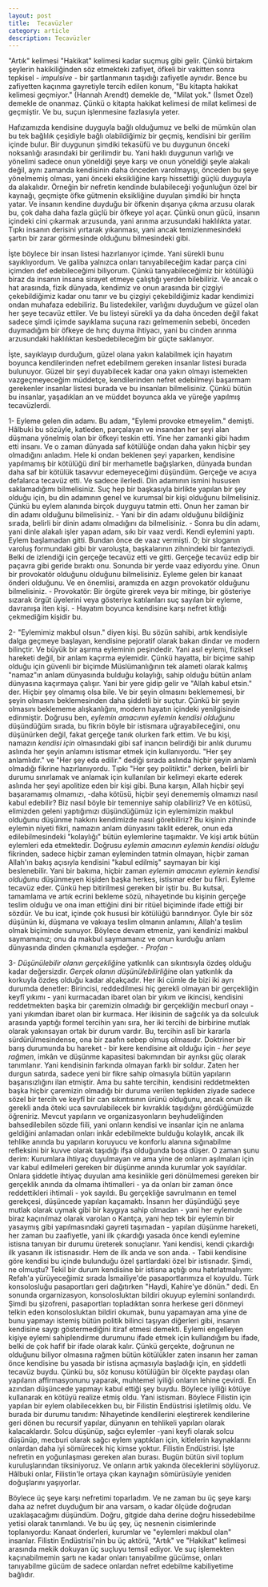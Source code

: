 ```yaml
---
layout: post
title:  Tecavüzler
category: article 
description: Tecavüzler
---
```


"Artık" kelimesi "Hakikat" kelimesi kadar suçmuş gibi gelir. Çünkü birtakım şeylerin hakikiliğinden söz etmekteki zafiyet, öfkeli bir vakitten sonra tepkisel - *impulsive* - bir şartlanmanın taşıdığı zafiyetle aynıdır. Bence bu zafiyetten kaçınma gayretiyle tercih edilen konum, "Bu kitapta hakikat kelimesi geçmiyor." (Hannah Arendt) demekle de, "Milat yok." (İsmet Özel) demekle de onanmaz. Çünkü o kitapta hakikat kelimesi de milat kelimesi de geçmiştir. Ve bu, suçun işlenmesine fazlasıyla yeter.

Hafızamızda kendisine duyguyla bağlı olduğumuz ve belki de mümkün olan bu tek bağlılık çeşidiyle bağlı olabildiğimiz bir geçmiş, kendisini bir gerilim içinde bulur. Bir duygunun şimdiki tekasüfü ve bu duygunun önceki noksanlığı arasındaki bir gerilimdir bu. Yani haklı duygunun varlığı ve yönelimi sadece onun yöneldiği şeye karşı ve onun yöneldiği şeyle alakalı değil, aynı zamanda kendisinin daha önceden varolmayışı, önceden bu şeye yönelmemiş olması, yani önceki eksikliğine karşı hissettiği güçlü duyguyla da alakalıdır. Örneğin bir nefretin kendinde bulabileceği yoğunluğun özel bir kaynağı, geçmişte öfke gütmenin eksikliğine duyulan şimdiki bir hınçta yatar. Ve insanın kendine duyduğu bir öfkenin dışarıya çıkma arzusu olarak bu, çok daha daha fazla güçlü bir öfkeye yol açar. Çünkü onun gücü, insanın içindeki cini çıkarmak arzusunda, yani arınma arzusundaki haklılıkta yatar. Tıpkı insanın derisini yırtarak yıkanması, yani ancak temizlenmesindeki şartın bir zarar görmesinde olduğunu bilmesindeki gibi.

İşte böylece bir insan listesi hazırlanıyor içimde. Yani sürekli bunu sayıklıyordum. Ve galiba yalnızca onları tanıyabileceğim kadar parça cini içimden def edebileceğimi biliyorum. Çünkü tanıyabileceğimiz bir kötülüğü biraz da insanın insana sirayet etmeye çalıştığı yerden bilebiliriz. Ve ancak o hat arasında, fizik dünyada, kendimiz ve onun arasında bir çizgiyi çekebildiğimiz kadar onu tanır ve bu çizgiyi çekebildiğimiz kadar kendimizi ondan muhafaza edebiliriz.  Bu listedekiler, varlığını duyduğum ve güzel olan her şeye tecavüz ettiler. Ve bu listeyi sürekli ya da daha önceden değil fakat sadece şimdi içimde sayıklama suçuna razı gelmemenin sebebi, önceden duymadığım bir öfkeye de hınç duyma ihtiyacı, yani bu cinden arınma arzusundaki haklılıktan kesbedebileceğim bir güçte saklanıyor.

İşte, sayıklayıp durduğum, güzel olana yakın kalabilmek için hayatım boyunca kendilerinden nefret edebilmem gereken insanlar listesi burada bulunuyor. Güzel bir şeyi duyabilecek kadar ona yakın olmayı istemekten vazgeçmeyeceğim müddetçe, kendilerinden nefret edebilmeyi başarmam gerekenler insanlar listesi burada ve bu insanları bilmelisiniz. Çünkü bütün bu insanlar, yaşadıkları an ve müddet boyunca akla ve yüreğe yapılmış tecavüzlerdi.



1- Eyleme gelen din adamı. Bu adam, "Eylemi provoke etmeyelim." demişti. Hâlbuki bu sözüyle, katleden, parçalayan ve insandan her şeyi alan düşmana yönelmiş olan bir öfkeyi teskin etti. Yine her zamanki gibi hadım etti insanı. Ve o zaman dünyada saf kötülüğe ondan daha yakın hiçbir şey olmadığını anladım.  Hele ki ondan beklenen şeyi yaparken, kendisine yapılmamış bir kötülüğü dinî bir merhametle bağışlarken, dünyada bundan daha saf bir kötülük tasavvur edemeyeceğimi düşündüm. Gerçeğe ve acıya defalarca tecavüz etti. Ve sadece ilerledi. Din adamının ismini hususen saklamadığımı bilmelisiniz. Suç hep bir başkasıyla birlikte yapılan bir şey olduğu için, bu din adamının genel ve kurumsal bir kişi olduğunu bilmelisiniz. Çünkü bu eylem alanında birçok duyguyu tatmin etti. Onun her zaman bir din adamı olduğunu bilmelisiniz. - Yani bir din adamı olduğunu bildiğiniz sırada, belirli bir dinin adamı olmadığını da bilmelisiniz. - Sonra bu din adamı, yani dinle alakalı işler yapan adam, sıkı bir vaaz verdi. Kendi eylemini yaptı. Eylem başlamadan gitti. Bundan önce de vaaz vermişti. O; bir sloganın varoluş formundaki gibi bir varoluşta, başkalarının zihnindeki bir fanteziydi. Belki de izlendiği için gerçeğe tecavüz etti ve gitti. Gerçeğe tecavüz edip bir paçavra gibi geride bıraktı onu. Sonunda bir yerde vaaz ediyordu yine. Onun bir provokatör olduğunu olduğunu bilmelisiniz. Eyleme gelen bir kanaat önderi olduğunu. Ve en önemlisi, aramızda en azgın provokatör olduğunu bilmelisiniz. - Provokatör: Bir örgüte girerek veya bir mitinge, bir gösteriye sızarak örgüt üyelerini veya gösteriye katılanları suç sayılan bir eyleme, davranışa iten kişi. - Hayatım boyunca kendisine karşı nefret kıtlığı çekmediğim kişidir bu. 

2- "Eylemimiz makbul olsun." diyen kişi. Bu sözün sahibi, artık kendisiyle dalga geçmeye başlayan, kendisine pejoratif olarak bakan dindar ve modern bilinçtir. Ve büyük bir aşırma eyleminin peşindedir. Yani asıl eylemi, fiziksel hareketi değil, bir anlam kaçırma eylemidir. Çünkü hayatta, bir biçime sahip olduğu için güvenli bir biçimde Müslümanlığının tek alameti olarak kalmış "namaz"ın anlam dünyasında bulduğu kolaylığı, sahip olduğu bütün anlam dünyasına kaçırmaya çalışır. Yani bir yere gidip gelir ve "Allah kabul etsin." der. Hiçbir şey olmamış olsa bile. Ve bir şeyin olmasını beklememesi, bir şeyin olmasını beklemesinden daha şiddetli bir suçtur. Çünkü bir şeyin olmasını beklememe alışkanlığını, modern hayatın içindeki yenilgisinde edinmiştir. Doğrusu ben, *eylemin amacının eylemin kendisi olduğunu* düşündüğüm sırada, bu fikrin böyle bir istismara uğrayabileceğini, onu düşünürken değil, fakat gerçeğe tanık olurken fark ettim. Ve bu kişi, namazın *kendisi için* olmasındaki gibi saf inancın belirdiği bir anlık durumu aslında her şeyin anlamını istismar etmek için kullanıyordu. "Her şey anlamlıdır." ve "Her şey eda edilir." dediği sırada aslında hiçbir şeyin anlamlı olmadığı fikrine hazırlanıyordu. Tıpkı "Her şey politiktir." derken, belirli bir durumu sınırlamak ve anlamak için kullanılan bir kelimeyi ekarte ederek aslında her şeyi apolitize eden bir kişi gibi. Buna karşın, Allah hiçbir şeyi başaramamış olmamızı, -daha kötüsü, hiçbir şeyi denememiş olmamızı nasıl kabul edebilir? Biz nasıl böyle bir temenniye sahip olabiliriz? Ve en kötüsü, elimizden geleni yaptığımızı düşündüğümüz için eylemimizin makbul olduğunu düşünme hakkını kendimizde nasıl görebiliriz? Bu kişinin zihninde eylemin niyeti fikri, namazın anlam dünyasını taklit ederek, onun eda edilebilmesindeki "kolaylığı" bütün eylemlerine taşımaktır. Ve kişi artık bütün eylemleri eda etmektedir. Doğrusu *eylemin amacının eylemin kendisi olduğu* fikrinden, sadece hiçbir zaman eyleminden tatmin olmayan, hiçbir zaman Allah'ın bakış açısıyla kendisini "kabul edilmiş" saymayan bir kişi beslenebilir. Yani bir bakıma, hiçbir zaman *eylemin amacının eylemin kendisi olduğu*nu düşünmeyen kişiden başka herkes, istismar eder bu fikri. Eyleme tecavüz eder. Çünkü hep bitirilmesi gereken bir iştir bu. Bu kutsal, tamamlama ve artık ecrini bekleme sözü, nihayetinde bu kişinin gerçeğe teslim olduğu ve ona iman ettiğini dini bir ritüel biçiminde ifade ettiği bir sözdür. Ve bu icat, içinde çok hususi bir kötülüğü barındırıyor. Öyle bir söz düşünün ki, düşmana ve vakıaya teslim olmanın anlamını, Allah'a teslim olmak biçiminde sunuyor. Böylece devam etmeniz, yani kendinizi makbul saymamanız; onu da makbul saymamanız ve onun kurduğu anlam dünyasında dinden çıkmanızla eşdeğer. - *Profan* -

3- *Düşünülebilir olanın gerçekliği*ne yatkınlık can sıkıntısıyla özdeş olduğu kadar değersizdir. *Gerçek olanın düşünülebilirliği*ne olan yatkınlık da korkuyla özdeş olduğu kadar alçakçadır. Her iki cümle de bizi iki ayrı durumda denetler: Birincisi, reddedilmesi hiç gerekli olmayan bir gerçekliğin keyfî yıkımı - yani kurmacadan ibaret olan bir yıkım ve ikincisi, kendisini reddetmekten başka bir çaremizin olmadığı bir gerçekliğin mecburî onayı - yani yıkımdan ibaret olan bir kurmaca. Her ikisinin de sağcılık ya da solculuk arasında yaptığı formel tercihin yanı sıra, her iki tercihi de birbirine mutlak olarak yakınsayan ortak bir durum vardır. Bu, tercihin aslî bir kararla sürdürülmesindense, ona bir zaafın sebep olmuş olmasıdır. Doktriner bir barış durumunda bu hareket - bir kere kendisine ait olduğu için - *her şeye rağmen*, imkân ve düşünme kapasitesi bakımından bir ayrıksı güç olarak tanımlanır. Yani kendisinin farkında olmayan farklı bir soldur. Zaten her durgun satırda, sadece yeni bir fikre sahip olmasıyla bütün yapıların başarısızlığını ilan etmiştir. Ama bu sahte tercihin, kendisini reddetmekten başka hiçbir çaremizin olmadığı bir duruma verilen tepkiden ziyade sadece sözel bir tercih ve keyfî bir can sıkıntısının ürünü olduğunu, ancak onun ilk gerekli anda öteki uca savrulabilecek bir kıvraklık taşıdığını gördüğümüzde öğreniriz. Mevcut yapıların ve organizasyonların beyhudeliğinden bahsedilebilen sözde fiili,  yani onların kendisi ve insanlar için ne anlama geldiğini anlamadan onları inkâr edebilmekte bulduğu kolaylık, ancak ilk tehlike anında bu yapıların koruyucu ve konforlu alanına sığınabilme refleksini bir kuvve olarak taşıdığı ifşa olduğunda boşa düşer. O zaman şunu derim: Kurumlara ihtiyaç duyulmayan ve ama yine de onların aşılmaları için var kabul edilmeleri gereken bir düşünme anında kurumlar yok sayıldılar. Onlara şiddetle ihtiyaç duyulan ama kesinlikle geri dönülmemesi gereken bir gerçeklik anında da olmama ihtimalleri - ya da onları bir zaman önce reddettikleri ihtimali - yok sayıldı. Bu gerçekliğe savrulmanın en temel gerekçesi, düşüncede yapılan kaçamaktı. İnsanın her düşündüğü şeye mutlak olarak uymak gibi bir kaygıya sahip olmadan - yani her eylemde biraz kaçınılmaz olarak varolan o Kantça, yani hep tek bir eylemin bir yasaymış gibi yapılmasındaki gayreti taşımadan - yapılan düşünme hareketi, her zaman bu zaafiyetle, yani ilk çıkardığı yasada önce kendi eylemine istisna tanıyan bir durumu üreterek sonuçlanır. Yani kendisi, kendi çıkardığı ilk yasanın ilk istisnasıdır. Hem de ilk anda ve son anda. - Tabii kendisine göre kendisi bu içinde bulunduğu özel şartlardaki özel bir istisnadır. Şimdi, ne olmuştu? Tekil bir durum kendisine bir istisna açtığı onu hatırlatmalıyım: Refah'a yürüyeceğimiz sırada İsmailiye'de pasaportlarımıza el koyuldu.  Türk konsolosluğu pasaportları geri dağıtırken "Haydi, Kahire'ye dönün." dedi. En sonunda orgarnizasyon, konsolosluktan bildiri okuyup eylemini sonlandırdı. Şimdi bu şizofreni, pasaportları topladıktan sonra herkese geri dönmeyi telkin eden konsolosluktan bildiri okumak, bunu yapamayan ama yine de bunu yapmayı istemiş bütün politik bilinci taşıyan diğerleri gibi, insanın kendisine saygı göstermediğini itiraf etmesi demekti. Eylemi engelleyen kişiye eylemi sahiplendirme durumunu ifade etmek için kullandığım bu ifade, belki de çok hafif bir ifade olarak kalır. Çünkü gerçekte, doğrunun ne olduğunu biliyor olmasına rağmen bütün kötülükler zaten insanın her zaman önce kendisine bu yasada bir istisna açmasıyla başladığı için, en şiddetli tecavüz buydu. Çünkü bu, söz konusu kötülüğün bir ölçekte paydaşı olan yapıların affirmasyonunu yaparak, muhtemel iyiliği onların lehine çevirdi. En azından düşüncede yapmayı kabul ettiği şey buydu. Böylece iyiliği kötüye kullanarak en kötüyü realize etmiş oldu. Yani istismarı. Böylece Filistin için yapılan bir eylem olabilecekken bu, bir Filistin Endüstrisi işletilmiş oldu. Ve burada bir durumu tanıdım: Nihayetinde kendilerini eleştirerek kendilerine geri dönen bu recursif yapılar, dünyanın en tehlikeli yapıları olarak kalacaklardır. Solcu düşünüp, sağcı eylemler -yani keyfi olarak solcu düşünüp, mecburi olarak sağcı eylem yaptıkları için, kitlelerin kaynaklarını onlardan daha iyi sömürecek hiç kimse yoktur. Filistin Endüstrisi. İşte nefretin en yoğunlaşması gereken alan burası. Bugün bütün sivil toplum kuruluşlarından tiksiniyoruz. Ve onların artık yakında öleceklerini söylüyoruz. Hâlbuki onlar, Filistin'le ortaya çıkan kaynağın sömürüsüyle yeniden doğuşlarını yaşıyorlar. 

Böylece üç şeye karşı nefretimi toparladım. Ve ne zaman bu üç şeye karşı daha az nefret duyduğum bir ana varsam, o kadar ölçüde doğrudan uzaklaşacağımı düşündüm. Doğru, gitgide daha derine doğru hissedebilme yetisi olarak tanımlandı. Ve bu üç şey, üç nesnenin cisimlerinde toplanıyordu: Kanaat önderleri, kurumlar ve "eylemleri makbul olan" insanlar. Filistin Endüstrisi'nin bu üç aktörü, "Artık" ve "Hakikat" kelimesi arasında mekik dokuyan üç suçluyu temsil ediyor. Ve suç işlemekten kaçınabilmemin şartı ne kadar onları tanıyabilme gücümse, onları tanıyabilme gücüm de sadece onlardan nefret edebilme kabiliyetime bağlıdır.